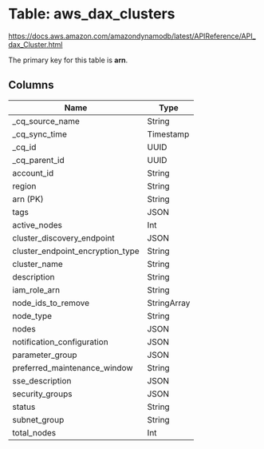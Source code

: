 # Table: aws_dax_clusters

https://docs.aws.amazon.com/amazondynamodb/latest/APIReference/API_dax_Cluster.html

The primary key for this table is **arn**.



## Columns
| Name          | Type          |
| ------------- | ------------- |
|_cq_source_name|String|
|_cq_sync_time|Timestamp|
|_cq_id|UUID|
|_cq_parent_id|UUID|
|account_id|String|
|region|String|
|arn (PK)|String|
|tags|JSON|
|active_nodes|Int|
|cluster_discovery_endpoint|JSON|
|cluster_endpoint_encryption_type|String|
|cluster_name|String|
|description|String|
|iam_role_arn|String|
|node_ids_to_remove|StringArray|
|node_type|String|
|nodes|JSON|
|notification_configuration|JSON|
|parameter_group|JSON|
|preferred_maintenance_window|String|
|sse_description|JSON|
|security_groups|JSON|
|status|String|
|subnet_group|String|
|total_nodes|Int|